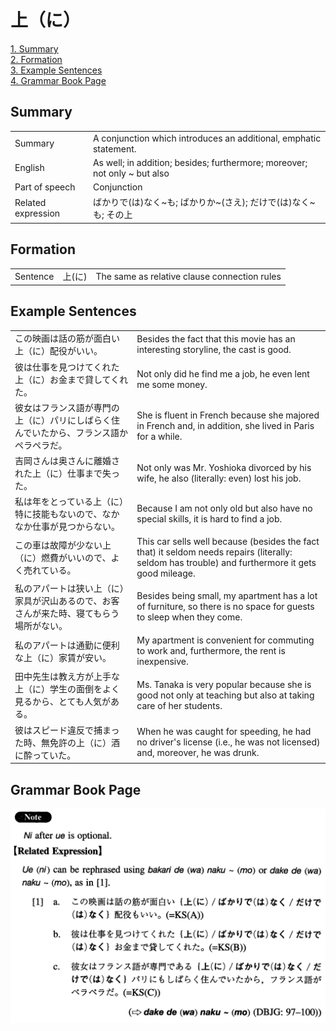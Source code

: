 # 上（に）

[1. Summary](#summary)<br>
[2. Formation](#formation)<br>
[3. Example Sentences](#example-sentences)<br>
[4. Grammar Book Page](#grammar-book-page)<br>


## Summary

<table><tr>   <td>Summary</td>   <td>A conjunction which introduces an additional, emphatic statement.</td></tr><tr>   <td>English</td>   <td>As well; in addition; besides; furthermore; moreover; not only ~ but also</td></tr><tr>   <td>Part of speech</td>   <td>Conjunction</td></tr><tr>   <td>Related expression</td>   <td>ばかりで(は)なく~も; ばかりか~(さえ); だけで(は)なく~も; その上</td></tr></table>

## Formation

<table class="table"><tbody><tr class="tr head"><td class="td"><span class="bold">Sentence</span></td><td class="td"><span class="concept">上</span><span>(</span><span class="concept">に</span><span>)</span> </td><td class="td"><span>The same as relative clause connection rules</span></td></tr></tbody></table>

## Example Sentences

<table><tr>   <td>この映画は話の筋が面白い上（に）配役がいい。</td>   <td>Besides the fact that this movie has an interesting storyline, the cast is good.</td></tr><tr>   <td>彼は仕事を見つけてくれた上（に）お金まで貸してくれた。</td>   <td>Not only did he find me a job, he even lent me some money.</td></tr><tr>   <td>彼女はフランス語が専門の上（に）パリにしばらく住んでいたから、フランス語かペラペラだ。</td>   <td>She is fluent in French because she majored in French and, in addition, she lived in Paris for a while.</td></tr><tr>   <td>吉岡さんは奥さんに離婚された上（に）仕事まで失った。</td>   <td>Not only was Mr. Yoshioka divorced by his wife, he also (literally: even) lost his job.</td></tr><tr>   <td>私は年をとっている上（に）特に技能もないので、なかなか仕事が見つからない。</td>   <td>Because I am not only old but also have no special skills, it is hard to find a job.</td></tr><tr>   <td>この車は故障が少ない上（に）燃費がいいので、よく売れている。</td>   <td>This car sells well because (besides the fact that) it seldom needs repairs (literally: seldom has trouble) and furthermore it gets good mileage.</td></tr><tr>   <td>私のアパートは狭い上（に）家具が沢山あるので、お客さんが来た時、寝てもらう場所がない。</td>   <td>Besides being small, my apartment has a lot of furniture, so there is no space for guests to sleep when they come.</td></tr><tr>   <td>私のアパートは通勤に便利な上（に）家賃が安い。</td>   <td>My apartment is convenient for commuting to work and, furthermore, the rent is inexpensive.</td></tr><tr>   <td>田中先生は教え方が上手な上（に）学生の面倒をよく見るから、とても人気がある。</td>   <td>Ms. Tanaka is very popular because she is good not only at teaching but also at taking care of her students.</td></tr><tr>   <td>彼はスピード違反で捕まった時、無免許の上（に）酒に酔っていた。</td>   <td>When he was caught for speeding, he had no driver's license (i.e., he was not licensed) and, moreover, he was drunk.</td></tr></table>

## Grammar Book Page

![](../img/Intermediate上(に).png)


